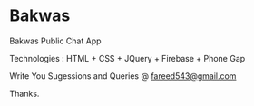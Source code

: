 # Bakwas

Bakwas Public Chat App

Technologies : HTML + CSS + JQuery + Firebase + Phone Gap

Write You Sugessions and Queries @ fareed543@gmail.com

Thanks.
